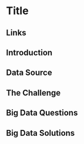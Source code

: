 # Title

## Links

## Introduction

## Data Source

## The Challenge

## Big Data Questions

## Big Data Solutions